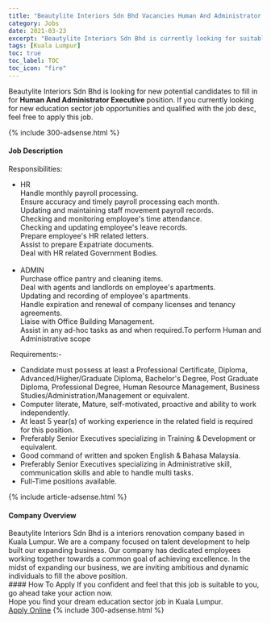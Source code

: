 ```yaml
---
title: "Beautylite Interiors Sdn Bhd Vacancies Human And Administrator Executive" 
category: Jobs 
date: 2021-03-23 
excerpt: "Beautylite Interiors Sdn Bhd is currently looking for suitable person to fill in the Human And Administrator Executive which positioned at Kuala Lumpur" 
tags: [Kuala Lumpur] 
toc: true 
toc_label: TOC 
toc_icon: "fire" 
--- 
```


<p>Beautylite Interiors Sdn Bhd is looking for new potential candidates to fill in for <b>Human And Administrator Executive</b> position. If you currently looking for new education sector job opportunities and qualified with the job desc, feel free to apply this job.
</p>{% include 300-adsense.html %} 
<div><div><h4>Job Description</h4></div><div><div><span><div><div>Responsibilities:</div><ul><li>HR<div>Handle monthly payroll processing.<br>Ensure accuracy and timely payroll processing each month.<br>Updating and maintaining staff movement payroll records.<br>Checking and monitoring employee's time attendance.<br>Checking and updating employee's leave records.<br>Prepare employee's HR related letters.<br>Assist to prepare Expatriate documents.<br>Deal with HR related Government Bodies.<br>&#160;</div></li><li><div>ADMIN</div>Purchase office pantry and cleaning items.<br>Deal with agents and landlords on employee's apartments.<br>Updating and recording of employee's apartments.<br>Handle expiration and renewal of company licenses and tenancy agreements.<br>Liaise with Office Building Management.<br>Assist in any ad-hoc tasks as and when required.To perform Human and Administrative scope</li></ul><div>&#160;Requirements:-</div><ul><li>Candidate must possess at least a Professional Certificate, Diploma, Advanced/Higher/Graduate Diploma, Bachelor's Degree, Post Graduate Diploma, Professional Degree, Human Resource Management, Business Studies/Administration/Management or equivalent.</li><li>Computer literate, Mature, self-motivated, proactive and ability to work independently.</li><li>At least 5 year(s) of working experience in the related field is required for this position.</li><li>Preferably Senior Executives specializing in Training &amp; Development or equivalent.</li><li>Good command of written and spoken English &amp; Bahasa Malaysia.</li><li>Preferably Senior Executives specializing in Administrative skill, communication skills and able to handle multi tasks.</li><li>Full-Time positions available.</li></ul></div></span></div></div></div> 
{% include article-adsense.html %} 
<div><div><h4>Company Overview</h4></div><div><div><span><div><div>
	Beautylite Interiors Sdn Bhd is a interiors renovation company based in Kuala Lumpur. We are a company focused on talent development to help built our expanding business. Our company has dedicated employees working together towards a common goal of achieving excellence. In the midst of expanding our business, we are inviting ambitious and dynamic individuals to fill the above position.</div></div></span></div></div></div> 
#### How To Apply 
If you confident and feel that this job is suitable to you, go ahead take your action now. <br/> 
Hope you find your dream education sector job in Kuala Lumpur. <br/> 
<a href="https://www.jobstreet.com.my/en/job/human-and-administrator-executive-4514048?jobId=jobstreet-my-job-4514048" class="btn btn--info" target="_blank" rel="nofollow noopenner">Apply Online</a> 
{% include 300-adsense.html %} 